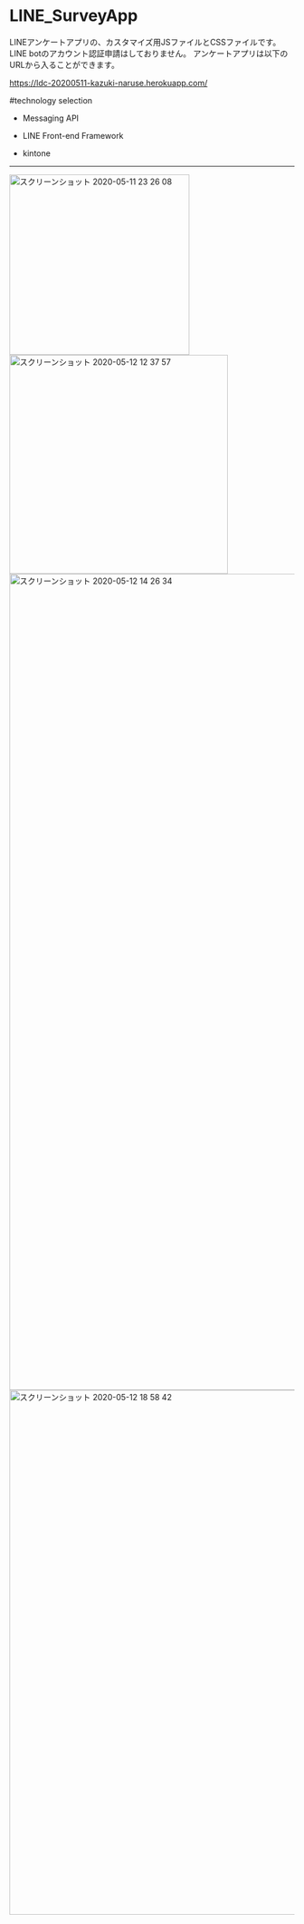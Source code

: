 # LINE_SurveyApp

LINEアンケートアプリの、カスタマイズ用JSファイルとCSSファイルです。
LINE botのアカウント認証申請はしておりません。
アンケートアプリは以下のURLから入ることができます。

https://ldc-20200511-kazuki-naruse.herokuapp.com/


#technology selection

- Messaging API

- LINE Front-end Framework

- kintone

---

<img width="318" alt="スクリーンショット 2020-05-11 23 26 08" src="https://user-images.githubusercontent.com/53788311/81573537-954c0a00-93df-11ea-98b5-edf0e83d4a0f.png">
<img width="386" alt="スクリーンショット 2020-05-12 12 37 57" src="https://user-images.githubusercontent.com/53788311/81947798-ece6b180-963b-11ea-91e4-9e809a505010.png">

<img width="1439" alt="スクリーンショット 2020-05-12 14 26 34" src="https://user-images.githubusercontent.com/53788311/81948262-81e9aa80-963c-11ea-9204-102a433c46f4.png">
<img width="925" alt="スクリーンショット 2020-05-12 18 58 42" src="https://user-images.githubusercontent.com/53788311/81948281-857d3180-963c-11ea-8244-6a23ca53ca5d.png">